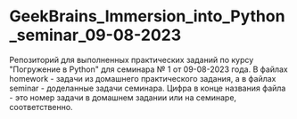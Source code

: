 # GeekBrains_Immersion_into_Python_seminar_09-08-2023
Репозиторий для выполненных практических заданий по курсу "Погружение в Python" для семинара № 1 от 09-08-2023 года.
В файлах homework - задачи из домашнего практического задания, а в файлах seminar - доделанные задачи семинара. Цифра в конце названия файла - это номер задачи в домашнем задании или на семинаре, соответственно. 
